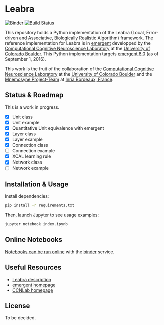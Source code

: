 # Leabra

[![Binder](https://mybinder.org/badge.svg)](https://beta.mybinder.org/v2/gh/benureau/leabra/master)  [![Build Status](https://travis-ci.org/benureau/leabra.svg?branch=master)](https://travis-ci.org/benureau/leabra)

This repository holds a Python implementation of the Leabra (Local, Error-driven and Associative, Biologically Realistic Algorithm) framework. The reference implementation for Leabra is in [emergent](https://grey.colorado.edu/emergent/index.php/Main_Page) developped by the [Computational Cognitive Neuroscience Laboratory](https://grey.colorado.edu/CompCogNeuro/index.php/CCNLab) at the [University of Colorado Boulder](http://www.colorado.edu/). This Python implementation targets [emergent 8.0](https://grey.colorado.edu/emergent/index.php/Changes_8.0.0) (as of September 1, 2016).

This work is the fruit of the collaboration of the [Computational Cognitive Neuroscience Laboratory](https://grey.colorado.edu/CompCogNeuro/index.php/CCNLab) at the [University of Colorado Boulder](http://www.colorado.edu/) and the [Mnemosyne Project-Team]() at [Inria Bordeaux, France](https://www.inria.fr/en/centre/bordeaux).

## Status & Roadmap

This is a work in progress.

- [x] Unit class
- [x] Unit example
- [x] Quantitative Unit equivalence with emergent  
- [x] Layer class
- [x] Layer example
- [x] Connection class
- [ ] Connection example
- [x] XCAL learning rule
- [x] Network class
- [ ] Network example

## Installation & Usage

Install dependencies:
```bash
pip install -r requirements.txt
```

Then, launch Jupyter to see usage examples:
```bash
jupyter notebook index.ipynb
```

## Online Notebooks

[Notebooks can be run online](http://mybinder.org:/repo/benureau/leabra) with the [binder](http://mybinder.org) service.

## Useful Resources

  * [Leabra description](https://grey.colorado.edu/emergent/index.php/Leabra)
  * [emergent homepage](https://grey.colorado.edu/emergent/index.php/Main_Page)
  * [CCNLab homepage](https://grey.colorado.edu/CompCogNeuro/index.php/CCNLab)

## License

To be decided.
